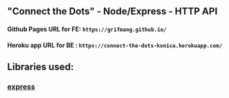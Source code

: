 ## "Connect the Dots" - Node/Express - HTTP API

#### Github Pages URL for FE: `https://grifmang.github.io/`
#### Heroku app URL for BE : `https://connect-the-dots-konica.herokuapp.com/`

## Libraries used:
### [express](https://www.npmjs.com/package/express)


